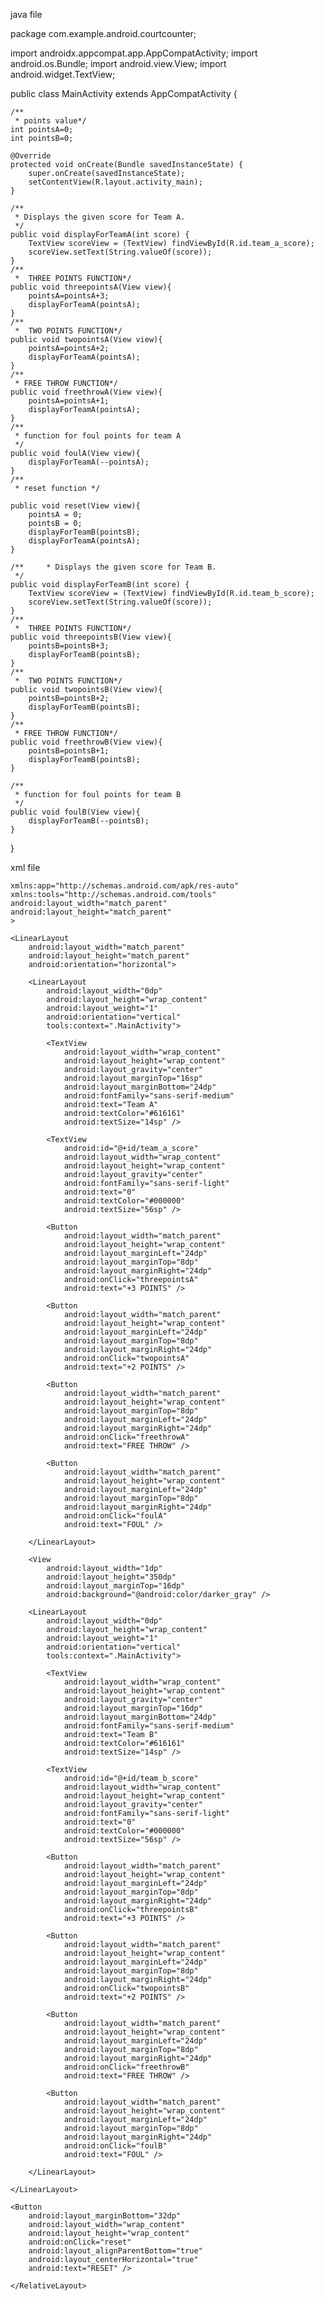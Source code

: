 java file

package com.example.android.courtcounter;

import androidx.appcompat.app.AppCompatActivity;
import android.os.Bundle;
import android.view.View;
import android.widget.TextView;

public class MainActivity extends AppCompatActivity {

    /**
     * points value*/
    int pointsA=0;
    int pointsB=0;

    @Override
    protected void onCreate(Bundle savedInstanceState) {
        super.onCreate(savedInstanceState);
        setContentView(R.layout.activity_main);
    }

    /**
     * Displays the given score for Team A.
     */
    public void displayForTeamA(int score) {
        TextView scoreView = (TextView) findViewById(R.id.team_a_score);
        scoreView.setText(String.valueOf(score));
    }
    /**
     *  THREE POINTS FUNCTION*/
    public void threepointsA(View view){
        pointsA=pointsA+3;
        displayForTeamA(pointsA);
    }
    /**
     *  TWO POINTS FUNCTION*/
    public void twopointsA(View view){
        pointsA=pointsA+2;
        displayForTeamA(pointsA);
    }
    /**
     * FREE THROW FUNCTION*/
    public void freethrowA(View view){
        pointsA=pointsA+1;
        displayForTeamA(pointsA);
    }
    /**
     * function for foul points for team A
     */
    public void foulA(View view){
        displayForTeamA(--pointsA);
    }
    /**
     * reset function */

    public void reset(View view){
        pointsA = 0;
        pointsB = 0;
        displayForTeamB(pointsB);
        displayForTeamA(pointsA);
    }

    /**     * Displays the given score for Team B.
     */
    public void displayForTeamB(int score) {
        TextView scoreView = (TextView) findViewById(R.id.team_b_score);
        scoreView.setText(String.valueOf(score));
    }
    /**
     *  THREE POINTS FUNCTION*/
    public void threepointsB(View view){
        pointsB=pointsB+3;
        displayForTeamB(pointsB);
    }
    /**
     *  TWO POINTS FUNCTION*/
    public void twopointsB(View view){
        pointsB=pointsB+2;
        displayForTeamB(pointsB);
    }
    /**
     * FREE THROW FUNCTION*/
    public void freethrowB(View view){
        pointsB=pointsB+1;
        displayForTeamB(pointsB);
    }

    /**
     * function for foul points for team B
     */
    public void foulB(View view){
        displayForTeamB(--pointsB);
    }
}


xml file


<?xml version="1.0" encoding="utf-8"?><RelativeLayout xmlns:android="http://schemas.android.com/apk/res/android"
    xmlns:app="http://schemas.android.com/apk/res-auto"
    xmlns:tools="http://schemas.android.com/tools"
    android:layout_width="match_parent"
    android:layout_height="match_parent"
    >

    <LinearLayout
        android:layout_width="match_parent"
        android:layout_height="match_parent"
        android:orientation="horizontal">

        <LinearLayout
            android:layout_width="0dp"
            android:layout_height="wrap_content"
            android:layout_weight="1"
            android:orientation="vertical"
            tools:context=".MainActivity">

            <TextView
                android:layout_width="wrap_content"
                android:layout_height="wrap_content"
                android:layout_gravity="center"
                android:layout_marginTop="16sp"
                android:layout_marginBottom="24dp"
                android:fontFamily="sans-serif-medium"
                android:text="Team A"
                android:textColor="#616161"
                android:textSize="14sp" />

            <TextView
                android:id="@+id/team_a_score"
                android:layout_width="wrap_content"
                android:layout_height="wrap_content"
                android:layout_gravity="center"
                android:fontFamily="sans-serif-light"
                android:text="0"
                android:textColor="#000000"
                android:textSize="56sp" />

            <Button
                android:layout_width="match_parent"
                android:layout_height="wrap_content"
                android:layout_marginLeft="24dp"
                android:layout_marginTop="8dp"
                android:layout_marginRight="24dp"
                android:onClick="threepointsA"
                android:text="+3 POINTS" />

            <Button
                android:layout_width="match_parent"
                android:layout_height="wrap_content"
                android:layout_marginLeft="24dp"
                android:layout_marginTop="8dp"
                android:layout_marginRight="24dp"
                android:onClick="twopointsA"
                android:text="+2 POINTS" />

            <Button
                android:layout_width="match_parent"
                android:layout_height="wrap_content"
                android:layout_marginTop="8dp"
                android:layout_marginLeft="24dp"
                android:layout_marginRight="24dp"
                android:onClick="freethrowA"
                android:text="FREE THROW" />

            <Button
                android:layout_width="match_parent"
                android:layout_height="wrap_content"
                android:layout_marginLeft="24dp"
                android:layout_marginTop="8dp"
                android:layout_marginRight="24dp"
                android:onClick="foulA"
                android:text="FOUL" />

        </LinearLayout>

        <View
            android:layout_width="1dp"
            android:layout_height="350dp"
            android:layout_marginTop="16dp"
            android:background="@android:color/darker_gray" />

        <LinearLayout
            android:layout_width="0dp"
            android:layout_height="wrap_content"
            android:layout_weight="1"
            android:orientation="vertical"
            tools:context=".MainActivity">

            <TextView
                android:layout_width="wrap_content"
                android:layout_height="wrap_content"
                android:layout_gravity="center"
                android:layout_marginTop="16dp"
                android:layout_marginBottom="24dp"
                android:fontFamily="sans-serif-medium"
                android:text="Team B"
                android:textColor="#616161"
                android:textSize="14sp" />

            <TextView
                android:id="@+id/team_b_score"
                android:layout_width="wrap_content"
                android:layout_height="wrap_content"
                android:layout_gravity="center"
                android:fontFamily="sans-serif-light"
                android:text="0"
                android:textColor="#000000"
                android:textSize="56sp" />

            <Button
                android:layout_width="match_parent"
                android:layout_height="wrap_content"
                android:layout_marginLeft="24dp"
                android:layout_marginTop="8dp"
                android:layout_marginRight="24dp"
                android:onClick="threepointsB"
                android:text="+3 POINTS" />

            <Button
                android:layout_width="match_parent"
                android:layout_height="wrap_content"
                android:layout_marginLeft="24dp"
                android:layout_marginTop="8dp"
                android:layout_marginRight="24dp"
                android:onClick="twopointsB"
                android:text="+2 POINTS" />

            <Button
                android:layout_width="match_parent"
                android:layout_height="wrap_content"
                android:layout_marginLeft="24dp"
                android:layout_marginTop="8dp"
                android:layout_marginRight="24dp"
                android:onClick="freethrowB"
                android:text="FREE THROW" />

            <Button
                android:layout_width="match_parent"
                android:layout_height="wrap_content"
                android:layout_marginLeft="24dp"
                android:layout_marginTop="8dp"
                android:layout_marginRight="24dp"
                android:onClick="foulB"
                android:text="FOUL" />

        </LinearLayout>

    </LinearLayout>

    <Button
        android:layout_marginBottom="32dp"
        android:layout_width="wrap_content"
        android:layout_height="wrap_content"
        android:onClick="reset"
        android:layout_alignParentBottom="true"
        android:layout_centerHorizontal="true"
        android:text="RESET" />
    
	</RelativeLayout>
